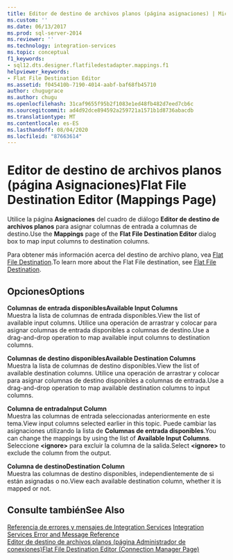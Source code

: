 ```yaml
---
title: Editor de destino de archivos planos (página asignaciones) | Microsoft Docs
ms.custom: ''
ms.date: 06/13/2017
ms.prod: sql-server-2014
ms.reviewer: ''
ms.technology: integration-services
ms.topic: conceptual
f1_keywords:
- sql12.dts.designer.flatfiledestadapter.mappings.f1
helpviewer_keywords:
- Flat File Destination Editor
ms.assetid: f045410b-7190-4014-aabf-baf68fb45710
author: chugugrace
ms.author: chugu
ms.openlocfilehash: 31caf9655f95b2f1083e1ed48fb482d7eed7cb6c
ms.sourcegitcommit: ad4d92dce894592a259721a1571b1d8736abacdb
ms.translationtype: MT
ms.contentlocale: es-ES
ms.lasthandoff: 08/04/2020
ms.locfileid: "87663614"
---
```

# <a name="flat-file-destination-editor-mappings-page"></a><span data-ttu-id="ef7c8-102">Editor de destino de archivos planos (página Asignaciones)</span><span class="sxs-lookup"><span data-stu-id="ef7c8-102">Flat File Destination Editor (Mappings Page)</span></span>
  <span data-ttu-id="ef7c8-103">Utilice la página **Asignaciones** del cuadro de diálogo **Editor de destino de archivos planos** para asignar columnas de entrada a columnas de destino.</span><span class="sxs-lookup"><span data-stu-id="ef7c8-103">Use the **Mappings** page of the **Flat File Destination Editor** dialog box to map input columns to destination columns.</span></span>  
  
 <span data-ttu-id="ef7c8-104">Para obtener más información acerca del destino de archivo plano, vea [Flat File Destination](data-flow/flat-file-destination.md).</span><span class="sxs-lookup"><span data-stu-id="ef7c8-104">To learn more about the Flat File destination, see [Flat File Destination](data-flow/flat-file-destination.md).</span></span>  
  
## <a name="options"></a><span data-ttu-id="ef7c8-105">Opciones</span><span class="sxs-lookup"><span data-stu-id="ef7c8-105">Options</span></span>  
 <span data-ttu-id="ef7c8-106">**Columnas de entrada disponibles**</span><span class="sxs-lookup"><span data-stu-id="ef7c8-106">**Available Input Columns**</span></span>  
 <span data-ttu-id="ef7c8-107">Muestra la lista de columnas de entrada disponibles.</span><span class="sxs-lookup"><span data-stu-id="ef7c8-107">View the list of available input columns.</span></span> <span data-ttu-id="ef7c8-108">Utilice una operación de arrastrar y colocar para asignar columnas de entrada disponibles a columnas de destino.</span><span class="sxs-lookup"><span data-stu-id="ef7c8-108">Use a drag-and-drop operation to map available input columns to destination columns.</span></span>  
  
 <span data-ttu-id="ef7c8-109">**Columnas de destino disponibles**</span><span class="sxs-lookup"><span data-stu-id="ef7c8-109">**Available Destination Columns**</span></span>  
 <span data-ttu-id="ef7c8-110">Muestra la lista de columnas de destino disponibles.</span><span class="sxs-lookup"><span data-stu-id="ef7c8-110">View the list of available destination columns.</span></span> <span data-ttu-id="ef7c8-111">Utilice una operación de arrastrar y colocar para asignar columnas de destino disponibles a columnas de entrada.</span><span class="sxs-lookup"><span data-stu-id="ef7c8-111">Use a drag-and-drop operation to map available destination columns to input columns.</span></span>  
  
 <span data-ttu-id="ef7c8-112">**Columna de entrada**</span><span class="sxs-lookup"><span data-stu-id="ef7c8-112">**Input Column**</span></span>  
 <span data-ttu-id="ef7c8-113">Muestra las columnas de entrada seleccionadas anteriormente en este tema.</span><span class="sxs-lookup"><span data-stu-id="ef7c8-113">View input columns selected earlier in this topic.</span></span> <span data-ttu-id="ef7c8-114">Puede cambiar las asignaciones utilizando la lista de **Columnas de entrada disponibles**.</span><span class="sxs-lookup"><span data-stu-id="ef7c8-114">You can change the mappings by using the list of **Available Input Columns**.</span></span> <span data-ttu-id="ef7c8-115">Seleccione **\<ignore>** para excluir la columna de la salida.</span><span class="sxs-lookup"><span data-stu-id="ef7c8-115">Select **\<ignore>** to exclude the column from the output.</span></span>  
  
 <span data-ttu-id="ef7c8-116">**Columna de destino**</span><span class="sxs-lookup"><span data-stu-id="ef7c8-116">**Destination Column**</span></span>  
 <span data-ttu-id="ef7c8-117">Muestra las columnas de destino disponibles, independientemente de si están asignadas o no.</span><span class="sxs-lookup"><span data-stu-id="ef7c8-117">View each available destination column, whether it is mapped or not.</span></span>  
  
## <a name="see-also"></a><span data-ttu-id="ef7c8-118">Consulte también</span><span class="sxs-lookup"><span data-stu-id="ef7c8-118">See Also</span></span>  
 <span data-ttu-id="ef7c8-119">[Referencia de errores y mensajes de Integration Services](../../2014/integration-services/integration-services-error-and-message-reference.md) </span><span class="sxs-lookup"><span data-stu-id="ef7c8-119">[Integration Services Error and Message Reference](../../2014/integration-services/integration-services-error-and-message-reference.md) </span></span>  
 [<span data-ttu-id="ef7c8-120">Editor de destino de archivos planos &#40;página Administrador de conexiones&#41;</span><span class="sxs-lookup"><span data-stu-id="ef7c8-120">Flat File Destination Editor &#40;Connection Manager Page&#41;</span></span>](../../2014/integration-services/flat-file-destination-editor-connection-manager-page.md)  
  
  
